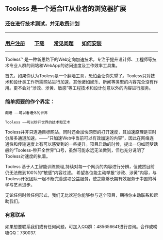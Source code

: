 ## Tooless 是一个适合IT从业者的浏览器扩展
### 还在进行技术测试，并无收费计划

---
### [用户注册](https://www.tooless.org/c/user-register.htm)        [下载](https://www.tooless.org/download.htm)        [常见问题](https://github.com/toolessorg/chinanet/blob/master/%E5%B8%B8%E8%A7%81%E9%97%AE%E9%A2%98.md)       [如何安装](https://bbs.tooless.org/?thread-18.htm)
---

Tooless™ 是一种新思路下的Web定向加速技术，专注于提升设计师、工程师等技术专业人群的网站和WebApp的访问速度及工作效率工具集。

首先，如果你认为Tooless是一个翻墙工具，恐怕会让你失望了。Tooless只对技术和设计类工作所需网站进行加速，其他诸如娱乐、新闻等类型的内容完全没有作用。更不会对“涉政、涉黄、敏感”等工程技术和设计创意以外的内容进行服务。

### 简单扼要的作个界定：

    翻墙 ——可以看墙外的世界    

    Tooless ——可以秒开世界的技术和艺术


Tooless并非只连通目标网站，同时还会加快网页的打开速度，其加速原理是实时分层多通道加速，——“只加速Web中当前可以有效加速的内容”，因此在网络连通性和传输速度上有可以感受到的一些提升。项目启动的时候，提出一句如同梦话般的“Tooless-秒开全世界”口号，虽然可能永远无法做到，但也充分说明了Tooless对速度的执着。


Tooless 基于人工智能训练原理,持续对每一个网页的内容进行分辨，但诚然目前仍无法做到100%的“敏感”内容过滤。 
希望各位能主动举报“涉政、涉黄”内容，与Tooless开发团队一起不断完善这项公益服务，使之能够长期有效服务于中国的科学与艺术进步。



无论任何时候任何形式，我们无比欢迎你能够参与这个项目，期待你主动联系和帮助我们。


### 有意联系

如果想要联系我们或有任何问题，可加入QQ群：485656641进行咨询。合作或唠嗑QQ：730037.
